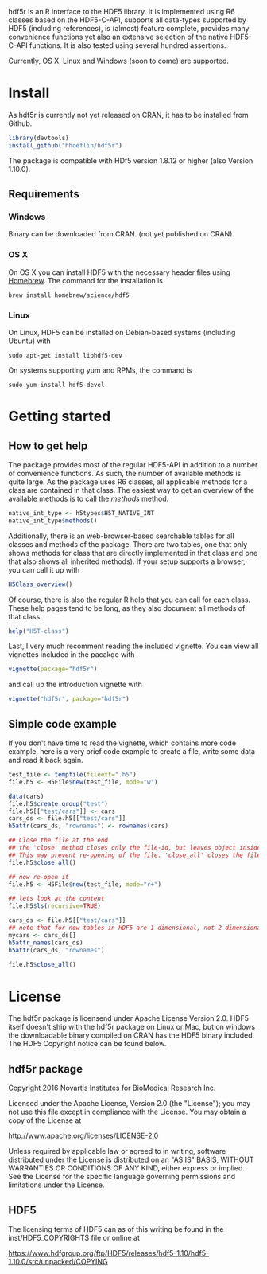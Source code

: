 hdf5r is an R interface to the HDF5 library. It is implemented using R6 classes based on the HDF5-C-API, 
supports all data-types supported by HDF5 (including references),
is (almost) feature complete, provides many convenience functions yet also an extensive selection of the native HDF5-C-API functions. It is also 
tested using several hundred assertions.

Currently, OS X, Linux and Windows (soon to come) are supported.

# Install

As hdf5r is currently not yet released on CRAN, it has to be installed from Github. 

```r
library(devtools)
install_github("hhoeflin/hdf5r")
```

The package is compatible with HDf5 version 1.8.12 or higher (also Version 1.10.0). 

## Requirements

### Windows

Binary can be downloaded from CRAN. (not yet published on CRAN).

### OS X

On OS X you can install HDF5 with the necessary header files using [Homebrew](http://brew.sh). The command for the installation is

```
brew install homebrew/science/hdf5
```


### Linux

On Linux, HDF5 can be installed on Debian-based systems (including Ubuntu) with 
```
sudo apt-get install libhdf5-dev
```

On systems supporting yum and RPMs, the command is

```
sudo yum install hdf5-devel
```

# Getting started

## How to get help

The package provides most of the regular HDF5-API in addition to a number of convenience functions. As such, the number of available methods is 
quite large. As the package uses R6 classes, all applicable methods for a class are contained in that class. The easiest way to get an 
overview of the available methods is to call the *methods* method. 

```r
native_int_type <- h5types$H5T_NATIVE_INT
native_int_type$methods()
```

Additionally, there is an web-browser-based searchable tables for all classes and methods of the package. There are two tables, one
that only shows methods for class that are directly implemented in that class and one that also shows all inherited methods). If your setup supports a 
browser, you can call it up with 

```r
H5Class_overview()
```

Of course, there is also the regular R help that you can call for each class. These help pages tend to be long, as they also document all
methods of that class.

```r
help("H5T-class")
```

Last, I very much recomment reading the included vignette. You can view all vignettes included in the pacakge with

```r
vignette(package="hdf5r")
```

and call up the introduction vignette with

```r
vignette("hdf5r", package="hdf5r")
```


## Simple code example

If you don't have time to read the vignette, which contains more code example, here is a very brief code example to 
create a file, write some data and read it back again.

```r
test_file <- tempfile(fileext=".h5")
file.h5 <- H5File$new(test_file, mode="w")

data(cars)
file.h5$create_group("test")
file.h5[["test/cars"]] <- cars
cars_ds <- file.h5[["test/cars"]]
h5attr(cars_ds, "rownames") <- rownames(cars)

## Close the file at the end
## the 'close' method closes only the file-id, but leaves object inside the file open
## This may prevent re-opening of the file. 'close_all' closes the file and all objects in it
file.h5$close_all()
```


```r
## now re-open it 
file.h5 <- H5File$new(test_file, mode="r+")

## lets look at the content
file.h5$ls(recursive=TRUE)

cars_ds <- file.h5[["test/cars"]]
## note that for now tables in HDF5 are 1-dimensional, not 2-dimensional
mycars <- cars_ds[]
h5attr_names(cars_ds)
h5attr(cars_ds, "rownames")

file.h5$close_all()
```

# License

The hdf5r package is licensend under Apache License Version 2.0. HDF5 itself doesn't ship with the hdf5r package on Linux or Mac, but on windows the downloadable binary compiled on CRAN has the HDF5 binary included. The HDF5 Copyright notice can be found below.

## hdf5r package

Copyright 2016 Novartis Institutes for BioMedical Research Inc.

Licensed under the Apache License, Version 2.0 (the "License");
you may not use this file except in compliance with the License.
You may obtain a copy of the License at

http://www.apache.org/licenses/LICENSE-2.0

Unless required by applicable law or agreed to in writing, software
distributed under the License is distributed on an "AS IS" BASIS,
WITHOUT WARRANTIES OR CONDITIONS OF ANY KIND, either express or implied.
See the License for the specific language governing permissions and
limitations under the License.


## HDF5

The licensing terms of HDF5 can as of this writing be found in the inst/HDF5_COPYRIGHTS file or online at

https://www.hdfgroup.org/ftp/HDF5/releases/hdf5-1.10/hdf5-1.10.0/src/unpacked/COPYING
